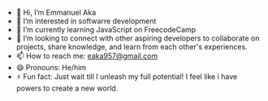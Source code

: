- 👋 Hi, I’m Emmanuel Aka
- 👀 I’m interested in softwarre development
- 🌱 I’m currently learning JavaScript on FreecodeCamp
- 💞️ I’m looking to connect with other aspiring developers to collaborate on projects, share knowledge, and learn from each other's experiences. 
- 📫 How to reach me:  eaka957@gmail.com
- 😄 Pronouns: He/him
- ⚡ Fun fact: Just wait till I unleash my full potential! I feel like i have powers to create a new world. 

<!---
EmmanuelAka21/EmmanuelAka21 is a ✨ special ✨ repository because its `README.md` (this file) appears on your GitHub profile.
You can click the Preview link to take a look at your changes.
--->

